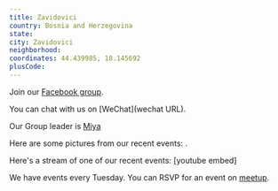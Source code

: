 ```yaml
---
title: Zavidovici
country: Bosnia and Herzegovina
state: 
city: Zavidovici
neighborhood: 
coordinates: 44.439985, 18.145692
plusCode:
---
```

Join our [Facebook group](https://www.facebook.com/groups/free.code.camp.zavidovici).

You can chat with us on [WeChat](wechat URL).

Our Group leader is [Miya](freecodecamp.org/miya)

Here are some pictures from our recent events:
![]().

Here's a stream of one of our recent events:
[youtube embed]

We have events every Tuesday. You can RSVP for an event on [meetup](meetupurl).
